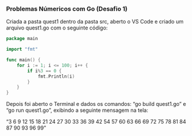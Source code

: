 ### Problemas Númericos com Go (Desafio 1)

Criada a pasta quest1 dentro da pasta src, aberto o VS Code e criado um arquivo quest1.go com o seguinte código:

```go
package main

import "fmt"

func main() {
	for i := 1; i <= 100; i++ {
		if i%3 == 0 {
			fmt.Println(i)
		}
	}
}
```

Depois foi aberto o Terminal e dados os comandos: “go build quest1.go” e “go run quest1.go”, exibindo a seguinte mensagem na tela:

“3
6
9
12
15
18
21
24
27
30
33
36
39
42
54
57
60
63
66
69
72
75
78
81
84
87
90
93
96
99”
